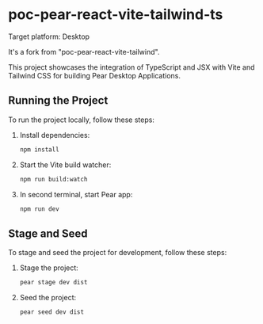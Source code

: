 # poc-pear-react-vite-tailwind-ts

Target platform: Desktop

It's a fork from "poc-pear-react-vite-tailwind".

This project showcases the integration of TypeScript and JSX with Vite and Tailwind CSS for building Pear Desktop Applications.

## Running the Project

To run the project locally, follow these steps:

1. Install dependencies:
   ```bash
   npm install
   ```

2. Start the Vite build watcher:
    ```bash
    npm run build:watch
    ```

3. In second terminal, start Pear app:
    ```bash
    npm run dev
    ```

## Stage and Seed

To stage and seed the project for development, follow these steps:

1. Stage the project:
    ```bash
    pear stage dev dist
    ```

2. Seed the project:
    ```bash
    pear seed dev dist
    ``` 

